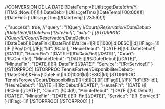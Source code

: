 //CONVERSION DE LA DATE
[!DateTemp:=[!Utils::getDate(d/m/Y,[!TMS::Now!])!]!]
[!DateDeb:=[!Utils::getTms([!DateTemp!] 00:00)!]!]
[!DateFin:=[!Utils::getTms([!DateTemp!] 23:59)!]!]

{
    "success": true,
    //"query": "[!Query!]/Court/*/Reservation/DateDebut>[!DateDeb!]&DateFin<[!DateFin!]",
    "data": [
    [STORPROC [!Query!]/Court/*/Reservation/DateDebut>[!DateDeb!]&DateFin<[!DateFin!]&Valide=1|R|0|1000|Id|DESC||Id]
        [!Flag:=1!]
        [IF [!Pos!]>1],[/IF]{
            "Id":[!R::Id!],
            "HeureDebut": "[DATE H][!R::DateDebut!][/DATE]",
            "HeureFin": "[DATE H][!R::DateFin!][/DATE]",
            "Court": [!R::CourtId!],
            "MinuteDebut": "[DATE i][!R::DateDebut!][/DATE]",
            "MinuteFin": "[DATE i][!R::DateFin!][/DATE]",
            "Service": "[!R::Service!]"
        }
    [/STORPROC]
[STORPROC TennisForever/Disponibilite/Debut>[!DateDeb!]&Fin<[!DateFin!]|R|0|1000|Id|DESC||Id]
    [STORPROC TennisForever/Court/Disponibilite/[!R::Id!]|C]
        [IF [!Flag!]],[/IF]{
            "Id":[!R::Id!],
            "HeureDebut": "[DATE H][!R::Debut!][/DATE]",
            "HeureFin": "[DATE H][!R::Fin!][/DATE]",
            "Court": [!C::Id!],
            "MinuteDebut": "[DATE i][!R::Debut!][/DATE]",
            "MinuteFin": "[DATE i][!R::Fin!][/DATE]",
            "Service": "[!R::Service!]"
        }
        [!Flag:=1!]
    [/STORPROC]
[/STORPROC]
]
}